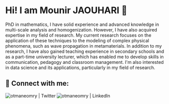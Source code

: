 # Hi! I am Mounir JAOUHARI 👋

<aside>
PhD in mathematics, I have solid experience and advanced knowledge in multi-scale analysis and homogenization. However, I have also acquired expertise in my field of research.
My current research focuses on the application of these techniques to the modeling of complex physical phenomena, such as wave propagation in metamaterials. 
In addition to my research, I have also gained teaching experience in secondary schools and as a part-time university lecturer, which has enabled me to develop skills in communication, pedagogy and classroom management.
I'm also interested in data science and its applications, particularly in my field of research.
</aside>


## 🤝 Connect with me:

[<img align="left" alt="otmaneomry | Twitter" src="https://img.shields.io/badge/Twitter-1DA1F2?style=for-the-badge&logo=twitter&logoColor=white" />][twitter]
[<img align="left" alt="otmaneomry | LinkedIn" src="https://img.shields.io/badge/LinkedIn-0077B5?style=for-the-badge&logo=linkedin&logoColor=white" />][linkedin]


[twitter]: https://twitter.com/mounirjaouhari
[linkedin]: https://www.linkedin.com/in/mounirjaouhari/
